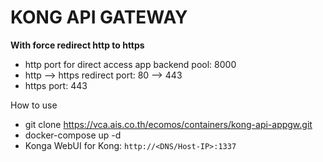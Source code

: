 # KONG API GATEWAY
**With force redirect http to https**
- http port for direct access app backend pool: 8000
- http --> https redirect port: 80 --> 443
- https port: 443

How to use
- git clone https://vca.ais.co.th/ecomos/containers/kong-api-appgw.git
- docker-compose up -d
- Konga WebUI for Kong: `http://<DNS/Host-IP>:1337`